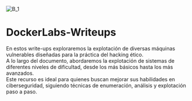 ![B_1](https://github.com/giustiand/DockerLabs-Writeups/blob/main/MuyF%C3%A1cil/.images/BorazuwarahCTF/B_1.jpg)  

# DockerLabs-Writeups
En estos write-ups exploraremos la explotación de diversas máquinas vulnerables diseñadas para la práctica del hacking ético.  
A lo largo del documento, abordaremos la explotación de sistemas de diferentes niveles de dificultad, desde los más básicos hasta los más avanzados.  
Este recurso es ideal para quienes buscan mejorar sus habilidades en ciberseguridad, siguiendo técnicas de enumeración, análisis y explotación paso a paso.
